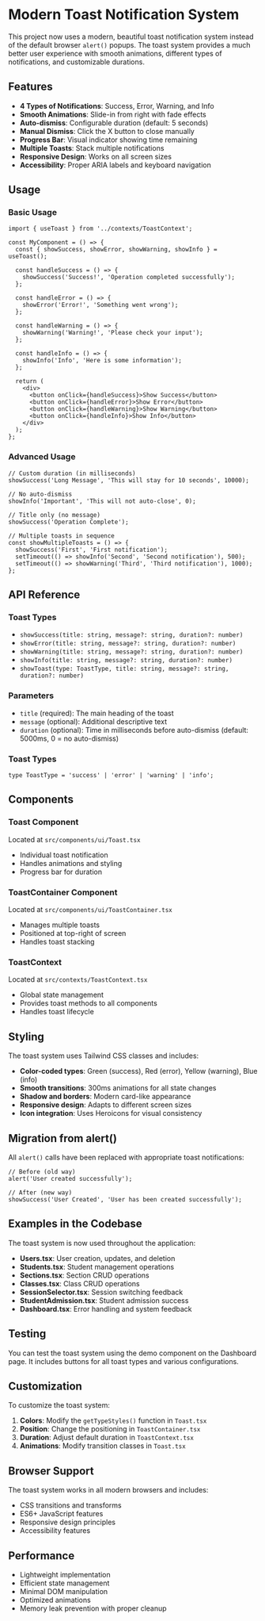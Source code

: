 # Modern Toast Notification System

This project now uses a modern, beautiful toast notification system instead of the default browser `alert()` popups. The toast system provides a much better user experience with smooth animations, different types of notifications, and customizable durations.

## Features

- **4 Types of Notifications**: Success, Error, Warning, and Info
- **Smooth Animations**: Slide-in from right with fade effects
- **Auto-dismiss**: Configurable duration (default: 5 seconds)
- **Manual Dismiss**: Click the X button to close manually
- **Progress Bar**: Visual indicator showing time remaining
- **Multiple Toasts**: Stack multiple notifications
- **Responsive Design**: Works on all screen sizes
- **Accessibility**: Proper ARIA labels and keyboard navigation

## Usage

### Basic Usage

```tsx
import { useToast } from '../contexts/ToastContext';

const MyComponent = () => {
  const { showSuccess, showError, showWarning, showInfo } = useToast();

  const handleSuccess = () => {
    showSuccess('Success!', 'Operation completed successfully');
  };

  const handleError = () => {
    showError('Error!', 'Something went wrong');
  };

  const handleWarning = () => {
    showWarning('Warning!', 'Please check your input');
  };

  const handleInfo = () => {
    showInfo('Info', 'Here is some information');
  };

  return (
    <div>
      <button onClick={handleSuccess}>Show Success</button>
      <button onClick={handleError}>Show Error</button>
      <button onClick={handleWarning}>Show Warning</button>
      <button onClick={handleInfo}>Show Info</button>
    </div>
  );
};
```

### Advanced Usage

```tsx
// Custom duration (in milliseconds)
showSuccess('Long Message', 'This will stay for 10 seconds', 10000);

// No auto-dismiss
showInfo('Important', 'This will not auto-close', 0);

// Title only (no message)
showSuccess('Operation Complete');

// Multiple toasts in sequence
const showMultipleToasts = () => {
  showSuccess('First', 'First notification');
  setTimeout(() => showInfo('Second', 'Second notification'), 500);
  setTimeout(() => showWarning('Third', 'Third notification'), 1000);
};
```

## API Reference

### Toast Types

- `showSuccess(title: string, message?: string, duration?: number)`
- `showError(title: string, message?: string, duration?: number)`
- `showWarning(title: string, message?: string, duration?: number)`
- `showInfo(title: string, message?: string, duration?: number)`
- `showToast(type: ToastType, title: string, message?: string, duration?: number)`

### Parameters

- `title` (required): The main heading of the toast
- `message` (optional): Additional descriptive text
- `duration` (optional): Time in milliseconds before auto-dismiss (default: 5000ms, 0 = no auto-dismiss)

### Toast Types

```tsx
type ToastType = 'success' | 'error' | 'warning' | 'info';
```

## Components

### Toast Component
Located at `src/components/ui/Toast.tsx`
- Individual toast notification
- Handles animations and styling
- Progress bar for duration

### ToastContainer Component
Located at `src/components/ui/ToastContainer.tsx`
- Manages multiple toasts
- Positioned at top-right of screen
- Handles toast stacking

### ToastContext
Located at `src/contexts/ToastContext.tsx`
- Global state management
- Provides toast methods to all components
- Handles toast lifecycle

## Styling

The toast system uses Tailwind CSS classes and includes:

- **Color-coded types**: Green (success), Red (error), Yellow (warning), Blue (info)
- **Smooth transitions**: 300ms animations for all state changes
- **Shadow and borders**: Modern card-like appearance
- **Responsive design**: Adapts to different screen sizes
- **Icon integration**: Uses Heroicons for visual consistency

## Migration from alert()

All `alert()` calls have been replaced with appropriate toast notifications:

```tsx
// Before (old way)
alert('User created successfully');

// After (new way)
showSuccess('User Created', 'User has been created successfully');
```

## Examples in the Codebase

The toast system is now used throughout the application:

- **Users.tsx**: User creation, updates, and deletion
- **Students.tsx**: Student management operations
- **Sections.tsx**: Section CRUD operations
- **Classes.tsx**: Class CRUD operations
- **SessionSelector.tsx**: Session switching feedback
- **StudentAdmission.tsx**: Student admission success
- **Dashboard.tsx**: Error handling and system feedback

## Testing

You can test the toast system using the demo component on the Dashboard page. It includes buttons for all toast types and various configurations.

## Customization

To customize the toast system:

1. **Colors**: Modify the `getTypeStyles()` function in `Toast.tsx`
2. **Position**: Change the positioning in `ToastContainer.tsx`
3. **Duration**: Adjust default duration in `ToastContext.tsx`
4. **Animations**: Modify transition classes in `Toast.tsx`

## Browser Support

The toast system works in all modern browsers and includes:
- CSS transitions and transforms
- ES6+ JavaScript features
- Responsive design principles
- Accessibility features

## Performance

- Lightweight implementation
- Efficient state management
- Minimal DOM manipulation
- Optimized animations
- Memory leak prevention with proper cleanup
